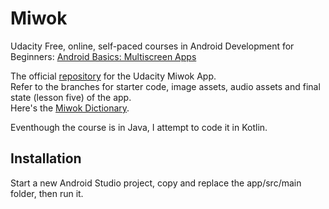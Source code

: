# Miwok
 Udacity Free, online, self-paced courses in Android Development for Beginners: [Android Basics: Multiscreen Apps](https://classroom.udacity.com/courses/ud839)

The official [repository](https://github.com/udacity/ud839_Miwok) for the Udacity Miwok App.  
Refer to the branches for starter code, image assets, audio assets and final state (lesson five) of the app.  
Here's the [Miwok Dictionary](https://docs.google.com/document/d/16sQ-0r5zMrdRXUwOaYbTLNXADasuSYFpy7K0Bn8oVfg/pub?embedded=true).

Eventhough the course is in Java, I attempt to code it in Kotlin.

## Installation
Start a new Android Studio project, copy and replace the app/src/main folder, then run it.
